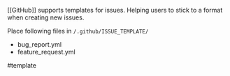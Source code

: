 [[GitHub]] supports templates for issues. Helping users to stick to a format when creating new issues.

Place following files in `/.github/ISSUE_TEMPLATE/`
- bug_report.yml
- feature_request.yml

#template
